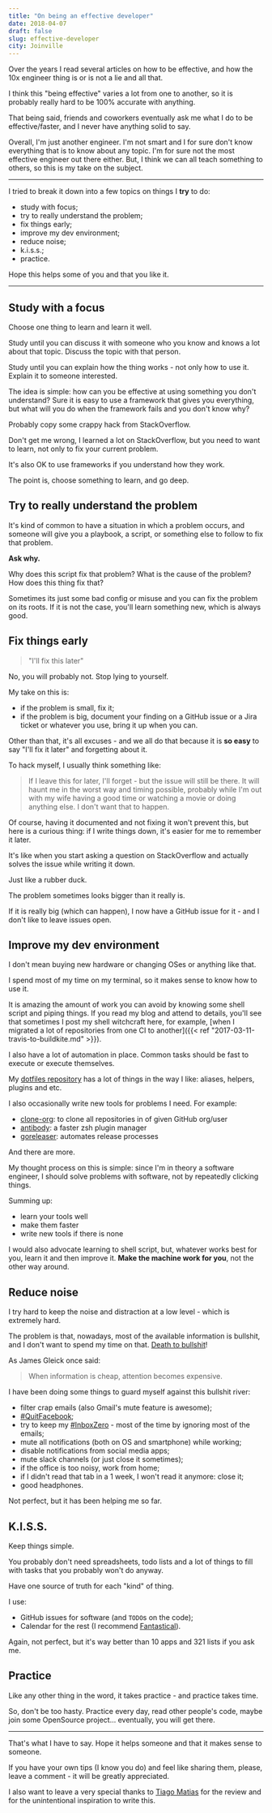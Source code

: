 ```yaml
---
title: "On being an effective developer"
date: 2018-04-07
draft: false
slug: effective-developer
city: Joinville
---
```


Over the years I read several articles on how to be effective, and how the 10x engineer thing is or is not a lie and all that.

<!--more-->

I think this "being effective" varies a lot from one to another, so it is probably really hard to be 100% accurate with anything.

That being said, friends and coworkers eventually ask me what I do to be effective/faster, and I never have anything solid to say.

Overall, I'm just another engineer. I'm not smart and I for sure don't know everything that is to know about any topic. I'm for sure not the most effective engineer out there either. But, I think we can all teach something to others, so this is my take on the subject.

---

I tried to break it down into a few topics on things I **try** to do:

- study with focus;
- try to really understand the problem;
- fix things early;
- improve my dev environment;
- reduce noise;
- k.i.s.s.;
- practice.

Hope this helps some of you and that you like it.

---

## Study with a focus

Choose one thing to learn and learn it well.

Study until you can discuss it with someone who you know and knows a lot about that topic. Discuss the topic with that person.

Study until you can explain how the thing works - not only how to use it. Explain it to someone interested.

The idea is simple: how can you be effective at using something you don't understand? Sure it is easy to use a framework that gives you everything, but what will you do when the framework fails and you don't know why?

Probably copy some crappy hack from StackOverflow.

Don't get me wrong, I learned a lot on StackOverflow, but you need to want to learn, not only to fix your current problem.

It's also OK to use frameworks if you understand how they work.

The point is, choose something to learn, and go deep.

## Try to really understand the problem

It's kind of common to have a situation in which a problem occurs, and someone will give you a playbook, a script, or something else to follow to fix that problem.

**Ask why.**

Why does this script fix that problem? What is the cause of the problem? How does this thing fix that?

Sometimes its just some bad config or misuse and you can fix the problem on its roots. If it is not the case, you'll learn something new, which is always good.

## Fix things early

> "I'll fix this later"

No, you will probably not. Stop lying to yourself.

My take on this is:

- if the problem is small, fix it;
- if the problem is big, document your finding on a GitHub issue or a Jira ticket or whatever you use, bring it up when you can.

Other than that, it's all excuses - and we all do that because it is **so easy** to say "I'll fix it later" and forgetting about it.

To hack myself, I usually think something like:

> If I leave this for later, I'll forget - but the issue will still be there. It will haunt me in the worst way and timing possible, probably while I'm out with my wife having a good time or watching a movie or doing anything else. I don't want that to happen.

Of course, having it documented and not fixing it won't prevent this, but here is a curious thing: if I write things down, it's easier for me to remember it later.

It's like when you start asking a question on StackOverflow and actually solves the issue while writing it down.

Just like a rubber duck.

The problem sometimes looks bigger than it really is.

If it is really big (which can happen), I now have a GitHub issue for it - and I don't like to leave issues open.

## Improve my dev environment

I don't mean buying new hardware or changing OSes or anything like that.

I spend most of my time on my terminal, so it makes sense to know how to use it.

It is amazing the amount of work you can avoid by knowing some shell script and piping things. If you read my blog and attend to details, you'll see that sometimes I post my shell witchcraft here, for example, [when I migrated a lot of repositories from one CI to another]({{< ref "2017-03-11-travis-to-buildkite.md" >}}).

I also have a lot of automation in place. Common tasks should be fast to execute or execute themselves.

My [dotfiles repository](https://github.com/caarlos0/dotfiles) has a lot of things in the way I like: aliases, helpers, plugins and etc.

I also occasionally write new tools for problems I need. For example:

- [clone-org](https://github.com/caarlos0/clone-org): to clone all repositories in of given GitHub org/user
- [antibody](http://getantibody.github.io/): a faster zsh plugin manager
- [goreleaser](https://goreleaser.com/): automates release processes

And there are more.

My thought process on this is simple: since I'm in theory a software engineer, I should solve problems with software, not by repeatedly clicking things.

Summing up:

- learn your tools well
- make them faster
- write new tools if there is none

I would also advocate learning to shell script, but, whatever works best for you, learn it and then improve it. **Make the machine work for you**, not the other way around.

## Reduce noise

I try hard to keep the noise and distraction at a low level - which is extremely hard.

The problem is that, nowadays, most of the available information is bullshit, and I don't want to spend my time on that. [Death to bullshit](http://deathtobullshit.com/)!

As James Gleick once said:

> When information is cheap, attention becomes expensive.

I have been doing some things to guard myself against this bullshit river:

- filter crap emails (also Gmail's mute feature is awesome);
- [#QuitFacebook](https://twitter.com/hashtag/QuitFacebook);
- try to keep my [#InboxZero](https://twitter.com/hashtag/inboxZero) - most of the time by ignoring most of the emails;
- mute all notifications (both on OS and smartphone) while working;
- disable notifications from social media apps;
- mute slack channels (or just close it sometimes);
- if the office is too noisy, work from home;
- if I didn't read that tab in a 1 week, I won't read it anymore: close it;
- good headphones.

Not perfect, but it has been helping me so far.

## K.I.S.S.

Keep things simple.

You probably don't need spreadsheets, todo lists and a lot of things to fill with tasks that you probably won't do anyway.

Have one source of truth for each "kind" of thing.

I use:

- GitHub issues for software (and `TODO`s on the code);
- Calendar for the rest (I recommend [Fantastical](https://flexibits.com/fantastical)).

Again, not perfect, but it's way better than 10 apps and 321 lists if you ask me.

## Practice

Like any other thing in the word, it takes practice - and practice takes time.

So, don't be too hasty. Practice every day, read other people's code, maybe join some OpenSource project… eventually, you will get there.

---

That's what I have to say. Hope it helps someone and that it makes sense to someone.

If you have your own tips (I know you do) and feel like sharing them, please, leave a comment - it will be greatly appreciated.

I also want to leave a very special thanks to [Tiago Matias](https://github.com/tmatias) for the review and for the unintentional inspiration to write this.